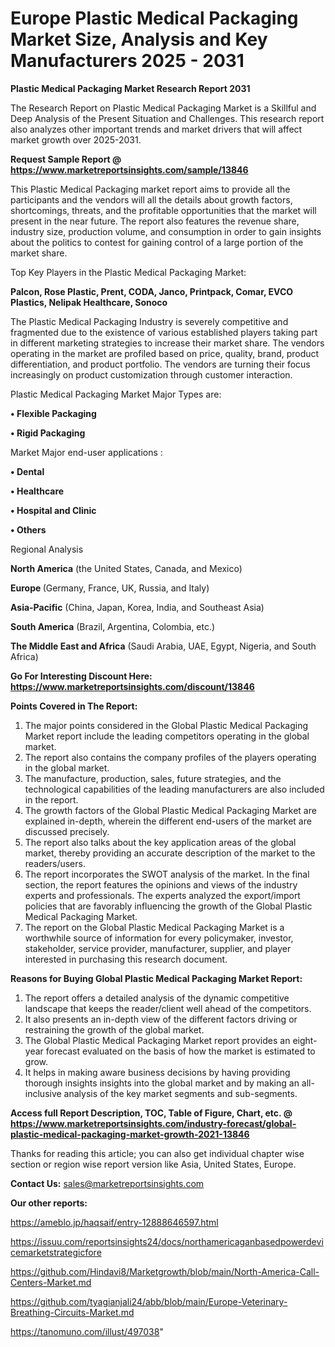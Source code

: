 # Europe Plastic Medical Packaging Market Size, Analysis and Key Manufacturers 2025 - 2031

<strong>Plastic Medical Packaging Market Research Report 2031</strong>

The Research Report on Plastic Medical Packaging Market is a Skillful and Deep Analysis of the Present Situation and Challenges. This research report also analyzes other important trends and market drivers that will affect market growth over 2025-2031.

<strong>Request Sample Report @ <a href=https://www.marketreportsinsights.com/sample/13846>https://www.marketreportsinsights.com/sample/13846</a></strong>

This Plastic Medical Packaging market report aims to provide all the participants and the vendors will all the details about growth factors, shortcomings, threats, and the profitable opportunities that the market will present in the near future. The report also features the revenue share, industry size, production volume, and consumption in order to gain insights about the politics to contest for gaining control of a large portion of the market share.

Top Key Players in the Plastic Medical Packaging Market:

<strong>Palcon, Rose Plastic, Prent, CODA, Janco, Printpack, Comar, EVCO Plastics, Nelipak Healthcare, Sonoco</strong>

The Plastic Medical Packaging Industry is severely competitive and fragmented due to the existence of various established players taking part in different marketing strategies to increase their market share. The vendors operating in the market are profiled based on price, quality, brand, product differentiation, and product portfolio. The vendors are turning their focus increasingly on product customization through customer interaction.

Plastic Medical Packaging Market Major Types are:

<strong>• Flexible Packaging

• Rigid Packaging</strong>

Market Major end-user applications :

<strong>• Dental

• Healthcare

• Hospital and Clinic

• Others</strong>

Regional Analysis

</u><strong><b>North America</b></strong> (the United States, Canada, and Mexico)

<strong><b>Europe </b></strong>(Germany, France, UK, Russia, and Italy)

<strong><b>Asia-Pacific</b></strong> (China, Japan, Korea, India, and Southeast Asia)

<strong><b>South America</b></strong> (Brazil, Argentina, Colombia, etc.)

<strong><b>The Middle East and Africa</b></strong> (Saudi Arabia, UAE, Egypt, Nigeria, and South Africa)

<strong>Go For Interesting Discount Here: <a href=https://www.marketreportsinsights.com/discount/13846>https://www.marketreportsinsights.com/discount/13846</a></strong>

<strong>Points Covered in The Report:</strong>
<ol>
  <li>The major points considered in the Global Plastic Medical Packaging Market report include the leading competitors operating in the global market.</li>
  <li>The report also contains the company profiles of the players operating in the global market.</li>
  <li>The manufacture, production, sales, future strategies, and the technological capabilities of the leading manufacturers are also included in the report.</li>
  <li>The growth factors of the Global Plastic Medical Packaging Market are explained in-depth, wherein the different end-users of the market are discussed precisely.</li>
  <li>The report also talks about the key application areas of the global market, thereby providing an accurate description of the market to the readers/users.</li>
  <li>The report incorporates the SWOT analysis of the market. In the final section, the report features the opinions and views of the industry experts and professionals. The experts analyzed the export/import policies that are favorably influencing the growth of the Global Plastic Medical Packaging Market.</li>
  <li>The report on the Global Plastic Medical Packaging Market is a worthwhile source of information for every policymaker, investor, stakeholder, service provider, manufacturer, supplier, and player interested in purchasing this research document.</li>
</ol>
<strong>Reasons for Buying Global Plastic Medical Packaging Market Report:</strong>

<ol>
  <li>The report offers a detailed analysis of the dynamic competitive landscape that keeps the reader/client well ahead of the competitors.</li>
  <li>It also presents an in-depth view of the different factors driving or restraining the growth of the global market.</li>
  <li>The Global Plastic Medical Packaging Market report provides an eight-year forecast evaluated on the basis of how the market is estimated to grow.</li>
  <li>It helps in making aware business decisions by having providing thorough insights insights into the global market and by making an all-inclusive analysis of the key market segments and sub-segments.</li>
</ol>
<strong>Access full Report Description, TOC, Table of Figure, Chart, etc. @ <a href=https://www.marketreportsinsights.com/industry-forecast/global-plastic-medical-packaging-market-growth-2021-13846>https://www.marketreportsinsights.com/industry-forecast/global-plastic-medical-packaging-market-growth-2021-13846</a></strong>


Thanks for reading this article; you can also get individual chapter wise section or region wise report version like Asia, United States, Europe.

<strong>Contact Us:</strong>
sales@marketreportsinsights.com

<strong>Our other reports:</strong>

<a href=https://ameblo.jp/haqsaif/entry-12888646597.html>https://ameblo.jp/haqsaif/entry-12888646597.html</a>

<a href=https://issuu.com/reportsinsights24/docs/northamericaganbasedpowerdevicemarketstrategicfore>https://issuu.com/reportsinsights24/docs/northamericaganbasedpowerdevicemarketstrategicfore</a>

<a href=https://github.com/Hindavi8/Marketgrowth/blob/main/North-America-Call-Centers-Market.md>https://github.com/Hindavi8/Marketgrowth/blob/main/North-America-Call-Centers-Market.md</a>

<a href=https://github.com/tyagianjali24/abb/blob/main/Europe-Veterinary-Breathing-Circuits-Market.md>https://github.com/tyagianjali24/abb/blob/main/Europe-Veterinary-Breathing-Circuits-Market.md</a>

<a href=https://tanomuno.com/illust/497038>https://tanomuno.com/illust/497038</a>"
